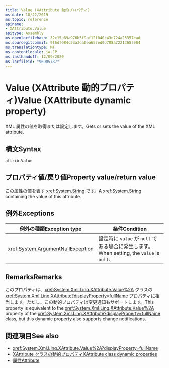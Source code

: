 ```yaml
---
title: Value (XAttribute 動的プロパティ)
ms.date: 10/22/2019
ms.topic: reference
apiname:
- XAttribute.Value
apitype: Assembly
ms.openlocfilehash: 32c15a89a976b5f9af12f040c43e724a25357ead
ms.sourcegitcommit: 9f6df084c53a3da0ea657ed0d708a72213683084
ms.translationtype: MT
ms.contentlocale: ja-JP
ms.lasthandoff: 12/09/2020
ms.locfileid: "96985787"
---
```

# <a name="value-xattribute-dynamic-property"></a><span data-ttu-id="50c71-102">Value (XAttribute 動的プロパティ)</span><span class="sxs-lookup"><span data-stu-id="50c71-102">Value (XAttribute dynamic property)</span></span>

<span data-ttu-id="50c71-103">XML 属性の値を取得または設定します。</span><span class="sxs-lookup"><span data-stu-id="50c71-103">Gets or sets the value of the XML attribute.</span></span>

## <a name="syntax"></a><span data-ttu-id="50c71-104">構文</span><span class="sxs-lookup"><span data-stu-id="50c71-104">Syntax</span></span>

```xaml
attrib.Value
```

## <a name="property-valuereturn-value"></a><span data-ttu-id="50c71-105">プロパティ値/戻り値</span><span class="sxs-lookup"><span data-stu-id="50c71-105">Property value/return value</span></span>

<span data-ttu-id="50c71-106">この属性の値を表す <xref:System.String> です。</span><span class="sxs-lookup"><span data-stu-id="50c71-106">A <xref:System.String> containing the value of this attribute.</span></span>

## <a name="exceptions"></a><span data-ttu-id="50c71-107">例外</span><span class="sxs-lookup"><span data-stu-id="50c71-107">Exceptions</span></span>

|<span data-ttu-id="50c71-108">例外の種類</span><span class="sxs-lookup"><span data-stu-id="50c71-108">Exception type</span></span>|<span data-ttu-id="50c71-109">条件</span><span class="sxs-lookup"><span data-stu-id="50c71-109">Condition</span></span>|
| - |---------------|
|<xref:System.ArgumentNullException>|<span data-ttu-id="50c71-110">設定時に `value` が `null` である場合に発生します。</span><span class="sxs-lookup"><span data-stu-id="50c71-110">When setting, the `value` is `null`.</span></span>|

## <a name="remarks"></a><span data-ttu-id="50c71-111">Remarks</span><span class="sxs-lookup"><span data-stu-id="50c71-111">Remarks</span></span>

<span data-ttu-id="50c71-112">このプロパティは、<xref:System.Xml.Linq.XAttribute.Value%2A> クラスの <xref:System.Xml.Linq.XAttribute?displayProperty=fullName> プロパティに相当します。ただし、この動的プロパティは変更通知もサポートします。</span><span class="sxs-lookup"><span data-stu-id="50c71-112">This property is equivalent to the <xref:System.Xml.Linq.XAttribute.Value%2A> property of the <xref:System.Xml.Linq.XAttribute?displayProperty=fullName> class, but this dynamic property also supports change notifications.</span></span>

## <a name="see-also"></a><span data-ttu-id="50c71-113">関連項目</span><span class="sxs-lookup"><span data-stu-id="50c71-113">See also</span></span>

- <xref:System.Xml.Linq.XAttribute.Value%2A?displayProperty=fullName>
- [<span data-ttu-id="50c71-114">XAttribute クラスの動的プロパティ</span><span class="sxs-lookup"><span data-stu-id="50c71-114">XAttribute class dynamic properties</span></span>](value-xattribute-dynamic-property.md)
- [<span data-ttu-id="50c71-115">属性</span><span class="sxs-lookup"><span data-stu-id="50c71-115">Attribute</span></span>](attribute-xelement-dynamic-property.md)
